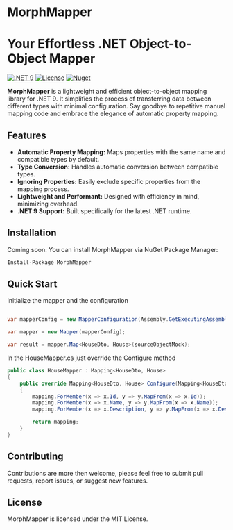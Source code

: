 # MorphMapper

# Your Effortless .NET Object-to-Object Mapper

[![.NET 9](https://img.shields.io/badge/.NET-9.0-brightgreen.svg)](https://dotnet.microsoft.com/download/dotnet/9.0)
[![License](https://img.shields.io/badge/License-MIT-yellow.svg)](https://opensource.org/licenses/MIT)
[![Nuget](https://img.shields.io/nuget/v/MorphMapper)](https://www.nuget.org/packages/MorphMapper)

**MorphMapper** is a lightweight and efficient object-to-object mapping library for .NET 9. It simplifies the process of transferring data between different types with minimal configuration. Say goodbye to repetitive manual mapping code and embrace the elegance of automatic property mapping.

## Features

* **Automatic Property Mapping:** Maps properties with the same name and compatible types by default.
* **Type Conversion:** Handles automatic conversion between compatible types.
* **Ignoring Properties:** Easily exclude specific properties from the mapping process.
* **Lightweight and Performant:** Designed with efficiency in mind, minimizing overhead.
* **.NET 9 Support:** Built specifically for the latest .NET runtime.

## Installation
Coming soon:
You can install MorphMapper via NuGet Package Manager:

```bash
Install-Package MorphMapper
```

## Quick Start

Initialize the mapper and the configuration
```c#

var mapperConfig = new MapperConfiguration(Assembly.GetExecutingAssembly()); 

var mapper = new Mapper(mapperConfig);

var result = mapper.Map<HouseDto, House>(sourceObjectMock);

```

In the HouseMapper.cs just override the Configure method

```c#
public class HouseMapper : Mapping<HouseDto, House>
{
    public override Mapping<HouseDto, House> Configure(Mapping<HouseDto, House> mapping)
    {
        mapping.ForMember(x => x.Id, y => y.MapFrom(x => x.Id));
        mapping.ForMember(x => x.Name, y => y.MapFrom(x => x.Name));
        mapping.ForMember(x => x.Description, y => y.MapFrom(x => x.Description));

        return mapping;
    }
}
```
## Contributing

Contributions are more then welcome, please feel free to submit pull requests, report issues, or suggest new features.

## License
MorphMapper is licensed under the MIT License.
